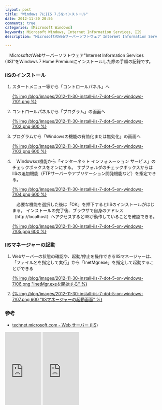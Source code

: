 ```yaml
---
layout: post
title: "Windows 7にIIS 7.5をインストール"
date: 2012-11-30 20:56
comments: true
categories: [Microsoft Windows]
keywords: Microsoft Windows, Internet Information Services, IIS
description: "MicrosoftのWebサーバーソフトウェア Internet Information Services (IIS)インストールの手引きです。"

---
```


　MicrosoftのWebサーバーソフトウェア"Internet Information Services (IIS)"をWindows 7 Home Premiumにインストールした際の手順の記録です。

<!-- more -->

### IISのインストール

1.  スタートメニュー等から「コントロールパネル」へ

    [{% img /blog/images/2012-11-30-install-iis-7-dot-5-on-windows-7/01.png %}](/blog/images/2012-11-30/01.png)
2.  コントロールパネルから「プログラム」の画面へ

    [{% img /blog/images/2012-11-30-install-iis-7-dot-5-on-windows-7/02.png 600 %}](/blog/images/2012-11-30/02.png)
3.  プログラムから「Windowsの機能の有効化または無効化」の画面へ

    [{% img /blog/images/2012-11-30-install-iis-7-dot-5-on-windows-7/03.png 600 %}](/blog/images/2012-11-30/03.png)
4.  　Windowsの機能から「インターネット インフォメーション サービス」のチェックボックスをオンにする。
    サブフォルダのチェックボックスからはIISの追加機能（FTPサーバーやアプリケーション開発機能など）を指定できる。

    [{% img /blog/images/2012-11-30-install-iis-7-dot-5-on-windows-7/04.png 600 %}](/blog/images/2012-11-30/04.png)

    　必要な機能を選択した後は「OK」を押下するとIISのインストールがはじまる。
    インストールの完了後、ブラウザで自身のアドレス（http://localhost）へアクセスするとIISが動作していることを確認できる。

    [{% img /blog/images/2012-11-30-install-iis-7-dot-5-on-windows-7/05.png 600 %}](/blog/images/2012-11-30/05.png)

### IISマネージャーの起動

1.  Webサーバーの状態の確認や、起動/停止を操作できるIISマネージャーは、「ファイル名を指定して実行」から「InetMgr.exe」を指定して起動することができる
    
    [{% img /blog/images/2012-11-30-install-iis-7-dot-5-on-windows-7/06.png "InetMgr.exeを開始する" %}](/blog/images/2012-11-30/06.png)
2.  [{% img /blog/images/2012-11-30-install-iis-7-dot-5-on-windows-7/07.png 600 "IISマネージャーの起動画面" %}](/blog/images/2012-11-30/07.png)

### 参考
- [technet.microsoft.com - Web サーバー (IIS)](http://technet.microsoft.com/ja-jp/library/cc753433%28v=ws.10%29.aspx)

<iframe src="http://rcm-jp.amazon.co.jp/e/cm?lt1=_top&bc1=000000&IS2=1&bg1=FFFFFF&fc1=000000&lc1=0000FF&t=alqet049-22&o=9&p=8&l=as4&m=amazon&f=ifr&ref=ss_til&asins=4891006129" style="width:120px;height:240px;" scrolling="no" marginwidth="0" marginheight="0" frameborder="0"></iframe>
<iframe src="http://rcm-jp.amazon.co.jp/e/cm?lt1=_top&bc1=000000&IS2=1&bg1=FFFFFF&fc1=000000&lc1=0000FF&t=alqet049-22&o=9&p=8&l=as4&m=amazon&f=ifr&ref=ss_til&asins=489100570X" style="width:120px;height:240px;" scrolling="no" marginwidth="0" marginheight="0" frameborder="0"></iframe>
